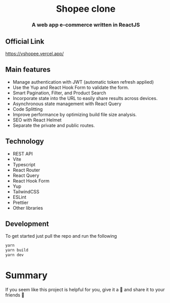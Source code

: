 <h1 align= center><b>Shopee clone</b></h1>
<h3 align = center> A web app e-commerce written in ReactJS </h3>

## Official Link

https://vshopee.vercel.app/

## Main features

- Manage authentication with JWT (automatic token refresh applied)
- Use the Yup and React Hook Form to validate the form.
- Smart Pagination, Filter, and Product Search
- Incorporate state into the URL to easily share results across devices.
- Asynchronous state management with React Query
- Code Splitting
- Improve performance by optimizing build file size analysis.
- SEO with React Helmet
- Separate the private and public routes.

## Technology

- REST API
- Vite
- Typescript
- React Router
- React Query
- React Hook Form
- Yup
- TailwindCSS
- ESLint
- Prettier
- Other libraries

## Development

To get started just pull the repo and run the following

```bash
yarn
yarn build
yarn dev
```

# Summary

If you seem like this project is helpful for you, give it a 🌟 and share it to your friends 💖
